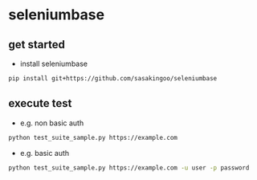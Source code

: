 # seleniumbase


## get started

* install seleniumbase
``` .sh
pip install git+https://github.com/sasakingoo/seleniumbase
```


## execute test

* e.g. non basic auth
``` .sh
python test_suite_sample.py https://example.com
```

* e.g. basic auth
``` .sh
python test_suite_sample.py https://example.com -u user -p password
```
